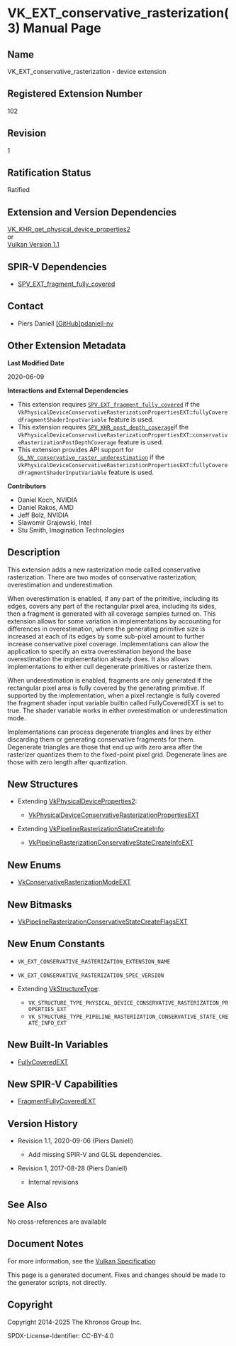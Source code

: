 # VK\_EXT\_conservative\_rasterization(3) Manual Page

## Name

VK\_EXT\_conservative\_rasterization - device extension



## [](#_registered_extension_number)Registered Extension Number

102

## [](#_revision)Revision

1

## [](#_ratification_status)Ratification Status

Ratified

## [](#_extension_and_version_dependencies)Extension and Version Dependencies

[VK\_KHR\_get\_physical\_device\_properties2](https://registry.khronos.org/vulkan/specs/latest/man/html/VK_KHR_get_physical_device_properties2.html)  
or  
[Vulkan Version 1.1](#versions-1.1)

## [](#_spir_v_dependencies)SPIR-V Dependencies

- [SPV\_EXT\_fragment\_fully\_covered](https://github.khronos.org/SPIRV-Registry/extensions/EXT/SPV_EXT_fragment_fully_covered.html)

## [](#_contact)Contact

- Piers Daniell [\[GitHub\]pdaniell-nv](https://github.com/KhronosGroup/Vulkan-Docs/issues/new?body=%5BVK_EXT_conservative_rasterization%5D%20%40pdaniell-nv%0A%2AHere%20describe%20the%20issue%20or%20question%20you%20have%20about%20the%20VK_EXT_conservative_rasterization%20extension%2A)

## [](#_other_extension_metadata)Other Extension Metadata

**Last Modified Date**

2020-06-09

**Interactions and External Dependencies**

- This extension requires [`SPV_EXT_fragment_fully_covered`](https://github.khronos.org/SPIRV-Registry/extensions/EXT/SPV_EXT_fragment_fully_covered.html) if the `VkPhysicalDeviceConservativeRasterizationPropertiesEXT`::`fullyCoveredFragmentShaderInputVariable` feature is used.
- This extension requires [`SPV_KHR_post_depth_coverage`](https://github.khronos.org/SPIRV-Registry/extensions/KHR/SPV_KHR_post_depth_coverage.html)if the `VkPhysicalDeviceConservativeRasterizationPropertiesEXT`::`conservativeRasterizationPostDepthCoverage` feature is used.
- This extension provides API support for [`GL_NV_conservative_raster_underestimation`](https://registry.khronos.org/OpenGL/extensions/NV/NV_conservative_raster_underestimation.txt) if the `VkPhysicalDeviceConservativeRasterizationPropertiesEXT`::`fullyCoveredFragmentShaderInputVariable` feature is used.

**Contributors**

- Daniel Koch, NVIDIA
- Daniel Rakos, AMD
- Jeff Bolz, NVIDIA
- Slawomir Grajewski, Intel
- Stu Smith, Imagination Technologies

## [](#_description)Description

This extension adds a new rasterization mode called conservative rasterization. There are two modes of conservative rasterization; overestimation and underestimation.

When overestimation is enabled, if any part of the primitive, including its edges, covers any part of the rectangular pixel area, including its sides, then a fragment is generated with all coverage samples turned on. This extension allows for some variation in implementations by accounting for differences in overestimation, where the generating primitive size is increased at each of its edges by some sub-pixel amount to further increase conservative pixel coverage. Implementations can allow the application to specify an extra overestimation beyond the base overestimation the implementation already does. It also allows implementations to either cull degenerate primitives or rasterize them.

When underestimation is enabled, fragments are only generated if the rectangular pixel area is fully covered by the generating primitive. If supported by the implementation, when a pixel rectangle is fully covered the fragment shader input variable builtin called FullyCoveredEXT is set to true. The shader variable works in either overestimation or underestimation mode.

Implementations can process degenerate triangles and lines by either discarding them or generating conservative fragments for them. Degenerate triangles are those that end up with zero area after the rasterizer quantizes them to the fixed-point pixel grid. Degenerate lines are those with zero length after quantization.

## [](#_new_structures)New Structures

- Extending [VkPhysicalDeviceProperties2](https://registry.khronos.org/vulkan/specs/latest/man/html/VkPhysicalDeviceProperties2.html):
  
  - [VkPhysicalDeviceConservativeRasterizationPropertiesEXT](https://registry.khronos.org/vulkan/specs/latest/man/html/VkPhysicalDeviceConservativeRasterizationPropertiesEXT.html)
- Extending [VkPipelineRasterizationStateCreateInfo](https://registry.khronos.org/vulkan/specs/latest/man/html/VkPipelineRasterizationStateCreateInfo.html):
  
  - [VkPipelineRasterizationConservativeStateCreateInfoEXT](https://registry.khronos.org/vulkan/specs/latest/man/html/VkPipelineRasterizationConservativeStateCreateInfoEXT.html)

## [](#_new_enums)New Enums

- [VkConservativeRasterizationModeEXT](https://registry.khronos.org/vulkan/specs/latest/man/html/VkConservativeRasterizationModeEXT.html)

## [](#_new_bitmasks)New Bitmasks

- [VkPipelineRasterizationConservativeStateCreateFlagsEXT](https://registry.khronos.org/vulkan/specs/latest/man/html/VkPipelineRasterizationConservativeStateCreateFlagsEXT.html)

## [](#_new_enum_constants)New Enum Constants

- `VK_EXT_CONSERVATIVE_RASTERIZATION_EXTENSION_NAME`
- `VK_EXT_CONSERVATIVE_RASTERIZATION_SPEC_VERSION`
- Extending [VkStructureType](https://registry.khronos.org/vulkan/specs/latest/man/html/VkStructureType.html):
  
  - `VK_STRUCTURE_TYPE_PHYSICAL_DEVICE_CONSERVATIVE_RASTERIZATION_PROPERTIES_EXT`
  - `VK_STRUCTURE_TYPE_PIPELINE_RASTERIZATION_CONSERVATIVE_STATE_CREATE_INFO_EXT`

## [](#_new_built_in_variables)New Built-In Variables

- [FullyCoveredEXT](https://registry.khronos.org/vulkan/specs/latest/html/vkspec.html#interfaces-builtin-variables-fullycoveredext)

## [](#_new_spir_v_capabilities)New SPIR-V Capabilities

- [FragmentFullyCoveredEXT](https://registry.khronos.org/vulkan/specs/latest/html/vkspec.html#spirvenv-capabilities-table-FragmentFullyCoveredEXT)

## [](#_version_history)Version History

- Revision 1.1, 2020-09-06 (Piers Daniell)
  
  - Add missing SPIR-V and GLSL dependencies.
- Revision 1, 2017-08-28 (Piers Daniell)
  
  - Internal revisions

## [](#_see_also)See Also

No cross-references are available

## [](#_document_notes)Document Notes

For more information, see the [Vulkan Specification](https://registry.khronos.org/vulkan/specs/latest/html/vkspec.html#VK_EXT_conservative_rasterization)

This page is a generated document. Fixes and changes should be made to the generator scripts, not directly.

## [](#_copyright)Copyright

Copyright 2014-2025 The Khronos Group Inc.

SPDX-License-Identifier: CC-BY-4.0